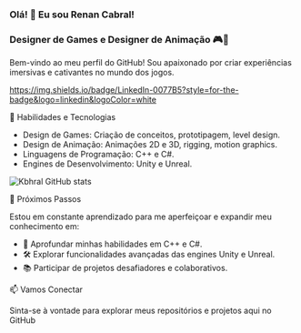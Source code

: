 ### Olá! 👋 Eu sou Renan Cabral! 
### Designer de Games e Designer de Animação 🎮🚀

Bem-vindo ao meu perfil do GitHub! Sou apaixonado por criar experiências imersivas e cativantes no mundo dos jogos.

https://img.shields.io/badge/LinkedIn-0077B5?style=for-the-badge&logo=linkedin&logoColor=white

🔧 Habilidades e Tecnologias

- Design de Games: Criação de conceitos, prototipagem, level design.
- Design de Animação: Animações 2D e 3D, rigging, motion graphics.
- Linguagens de Programação: C++ e C#.
- Engines de Desenvolvimento: Unity e Unreal.

![Kbhral GitHub stats](https://github-readme-stats.vercel.app/api?username=kbhral&show_icons=true&theme=radical)

🌱 Próximos Passos

Estou em constante aprendizado para me aperfeiçoar e expandir meu conhecimento em:

- 🚀 Aprofundar minhas habilidades em C++ e C#.
- 🛠️ Explorar funcionalidades avançadas das engines Unity e Unreal.
- 📚 Participar de projetos desafiadores e colaborativos.

📫 Vamos Conectar

Sinta-se à vontade para explorar meus repositórios e projetos aqui no GitHub

